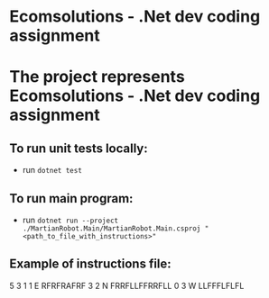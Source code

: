 # Ecomsolutions - .Net dev coding assignment
# The project represents Ecomsolutions - .Net dev coding assignment

## To run unit tests locally:

* run `dotnet test`

## To run main program:

* run `dotnet run --project ./MartianRobot.Main/MartianRobot.Main.csproj "<path_to_file_with_instructions>"`

## Example of instructions file:

5 3
1 1 E
RFRFRAFRF
3 2 N
FRRFLLFFRRFLL
0 3 W
LLFFFLFLFL
